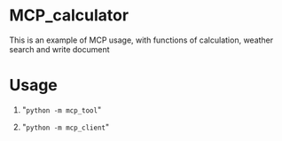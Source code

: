 # MCP_calculator
This is an example of MCP usage, with functions of calculation, weather search and write document

# Usage
1. "`python -m mcp_tool`"

2. "`python -m mcp_client`"

